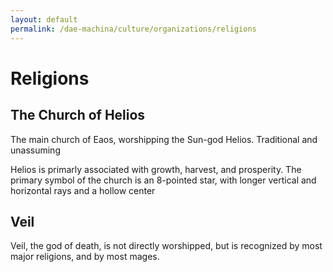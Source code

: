 ```yaml
---
layout: default
permalink: /dae-machina/culture/organizations/religions
---
```


# Religions

## The Church of Helios

The main church of Eaos, worshipping the Sun-god Helios.
Traditional and unassuming 

Helios is primarly associated with growth, harvest, and prosperity.
The primary symbol of the church is an 8-pointed star, with longer vertical and horizontal rays and a hollow center


## 


## Veil

Veil, the god of death, is not directly worshipped, but is recognized by most major religions, and by most mages.